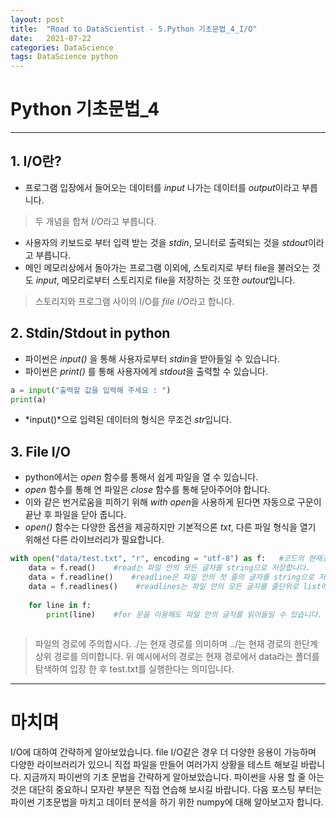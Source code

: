 ```yaml
---
layout: post
title:  "Road to DataScientist - 5.Python 기초문법_4_I/O"
date:   2021-07-22 
categories: DataScience
tags: DataScience python 
---
```

# Python 기초문법_4
---

## 1. I/O란?

* 프로그램 입장에서 들어오는 데이터를 *input* 나가는 데이터를 *output*이라고 부릅니다.
> 두 개념을 합쳐 *I/O*라고 부릅니다.
* 사용자의 키보드로 부터 입력 받는 것을 *stdin*, 모니터로 출력되는 것을 *stdout*이라고 부릅니다.
* 메인 메모리상에서 돌아가는 프로그램 이외에, 스토리지로 부터 file을 불러오는 것도 *input*, 메모리로부터 스토리지로 file을 저장하는 것 또한 *outout*입니다.
> 스토리지와 프로그램 사이의 I/O를 *file I/O*라고 합니다.

## 2. Stdin/Stdout in python

* 파이썬은 *input()* 을 통해 사용자로부터 *stdin*을 받아들일 수 있습니다.
* 파이썬은 *print()* 를 통해 사용자에게 *stdout*을 출력할 수 있습니다.

```python
a = input("출력할 값을 입력해 주세요 : ")
print(a)
```

* *input()*으로 입력된 데이터의 형식은 무조건 *str*입니다.

## 3.  File I/O

* python에서는 *open* 함수를 통해서 쉽게 파일을 열 수 있습니다.
* *open* 함수를 통해 연 파일은 *close* 함수를 통해 닫아주어야 합니다.
* 이와 같은 번거로움을 피하기 위해 *with open*을 사용하게 된다면 자동으로 구문이 끝난 후 파일을 닫아 줍니다.
* *open()* 함수는 다양한 옵션을 제공하지만 기본적으론 *txt*, 다른 파일 형식을 열기 위해선 다른 라이브러리가 필요합니다.

```python
with open("data/test.txt", "r", encoding = "utf-8") as f:   #코드의 현재경로에 있는 폴더 중 data라는 폴더에 입장하여 test.txt라는 파일을 엽니다.
    data = f.read()    #read는 파일 안의 모든 글자를 string으로 저장합니다.
    data = f.readline()    #readline은 파일 안의 첫 줄의 글자를 string으로 저장합니다.
    data = f.readlines()    #readlines는 파일 안의 모든 글자를 줄단위로 list에 저장합니다.
    
    for line in f:
        print(line)    #for 문을 이용해도 파일 안의 글자를 읽어들일 수 있습니다.
        
```

> 파일의 경로에 주의합시다. ./는 현재 경로를 의미하며 ../는 현재 경로의 한단계 상위 경로를 의미합니다. 위 예시에서의 경로는 현재 경로에서 data라는 폴더를 탐색하여 입장 한 후 test.txt를 실행한다는 의미입니다.

---
# 마치며

I/O에 대하여 간략하게 알아보았습니다. file I/O같은 경우 더 다양한 응용이 가능하며 다양한 라이브러리가 있으니 직접 파일을 만들어 여러가지 상황을 테스트 해보길 바랍니다. 지금까지 파이썬의 기초 문법을 간략하게 알아보았습니다. 파이썬을 사용 할 줄 아는 것은 대단히 중요하니 모자란 부분은 직접 연습해 보시길 바랍니다. 다음 포스팅 부터는 파이썬 기초문법을 마치고 데이터 분석을 하기 위한 numpy에 대해 알아보고자 합니다.
